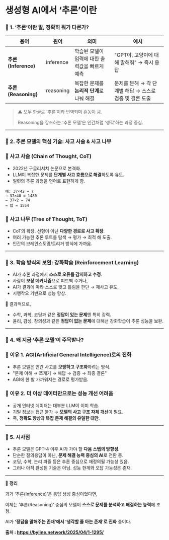 # **생성형 AI에서 ‘추론’이란**

### 📌 1. ‘추론’이란 말, 정확히 뭐가 다른가?

| 용어 | 원어 | 의미 | 예시 |
| --- | --- | --- | --- |
| **추론 (Inference)** | inference | 학습된 모델이 입력에 대한 출력값을 빠르게 예측 | "GPT야, 고양이에 대해 말해줘" → 즉시 응답 |
| **추론 (Reasoning)** | reasoning | 복잡한 문제를 **논리적 단계**로 나눠 해결 | 문제를 분해 → 각 단계별 해답 → 스스로 검증 및 결론 도출 |

> ⚠️ 모두 한글로 ‘추론’이라 번역되며 혼동이 큼.
>
>
> Reasoning을 강조하는 ‘추론 모델’은 인간처럼 ‘생각’하는 과정 중심.
>

---

### 📌 2. 추론 모델의 핵심 기술: 사고 사슬 & 사고 나무

### 🔹 사고 사슬 (Chain of Thought, CoT)

- 2022년 구글리서치 논문으로 본격화.
- LLM이 복잡한 문제를 **단계별 사고 흐름으로 해결**하도록 유도.
- 일련의 추론 과정을 언어로 표현하게 함.

```
예: 37×42 = ?
→ 37×40 = 1480
→ 37×2 = 74
→ 합 = 1554
```

### 🔹 사고 나무 (Tree of Thought, ToT)

- CoT의 확장. 선형이 아닌 **다양한 경로로 사고 확장**.
- 여러 가능한 추론 루트를 탐색 → 평가 → 최적 해 도출.
- 인간의 브레인스토밍/트리거 방식에 가까움.

---

### 📌 3. 학습 방식의 보완: 강화학습 (Reinforcement Learning)

- AI가 추론 과정에서 **스스로 오류를 감지하고 수정**.
- 사람이 **보상 메커니즘**으로 피드백 주거나,
- AI가 결과에 따라 스스로 맞고 틀림을 판단 → 재사고 유도.
- 시행착오 기반으로 성능 향상.

📌 결과적으로,

- 수학, 과학, 코딩과 같은 **정답이 있는 문제**엔 특히 강력.
- 윤리, 감성, 창의성과 같은 **정답이 없는 문제**에 대해선 강화학습이 추론 성능을 보완.

---

### 📌 4. 왜 지금 ‘추론 모델’이 주목받나?

### 🔸 이유 1. **AGI(Artificial General Intelligence)로의 진화**

- 추론 모델은 인간 사고를 **모방하고 구조화**하려는 방식.
- "문제 이해 → 쪼개기 → 해답 → 검증 → 최종 결론"
- AGI에 한 발 가까워지는 경로로 평가받음.

### 🔸 이유 2. **더 이상 데이터만으로는 성능 개선 어려움**

- 공개 인터넷 데이터는 대부분 LLM이 이미 학습.
- 기밀 정보는 접근 불가 → **모델의 사고 구조 자체 개선**이 필요.
- 즉, **정확도 향상과 복잡 문제 해결의 유일한 대안**.

---

### 📌 5. 시사점

- 추론 모델은 GPT-4 이후 AI가 가야 할 **다음 스텝의 방향성**.
- 단순한 질의응답이 아닌, **문제 해결 능력 중심의 AI**로 전환 중.
- 코딩, 수학, 논리 퍼즐 등은 추론 중심으로 재정의될 가능성 있음.
- 그러나 아직 완성된 기술은 아님. 성능 한계와 오답 가능성은 존재.

---

💬 **정리**

과거 ‘추론(Inference)’은 응답 생성 중심이었다면,

이제는 ‘추론(Reasoning)’ 중심의 모델이 **스스로 문제를 분석하고 해결하는 능력**에 초점.

AI가 **‘정답을 말해주는 존재’에서 ‘생각할 줄 아는 존재’로 진화** 중이다.

**출처 : https://byline.network/2025/04/1-1295/**